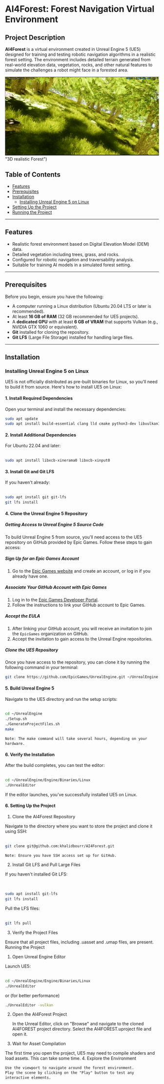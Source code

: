 # **AI4Forest: Forest Navigation Virtual Environment**

## **Project Description**

**AI4Forest** is a virtual environment created in Unreal Engine 5 (UE5) designed for training and testing robotic navigation algorithms in a realistic forest setting. The environment includes detailed terrain generated from real-world elevation data, vegetation, rocks, and other natural features to simulate the challenges a robot might face in a forested area.


![Alt text](/Screenshot%20from%202024-10-07%2014-04-27.png) "3D realistic Forest")

## **Table of Contents**

- [Features](#features)
- [Prerequisites](#prerequisites)
- [Installation](#installation)
  - [Installing Unreal Engine 5 on Linux](#installing-unreal-engine-5-on-linux)
- [Setting Up the Project](#setting-up-the-project)
- [Running the Project](#running-the-project)


---

## **Features**

- Realistic forest environment based on Digital Elevation Model (DEM) data.
- Detailed vegetation including trees, grass, and rocks.
- Configured for robotic navigation and traversability analysis.
- Suitable for training AI models in a simulated forest setting.

---

## **Prerequisites**

Before you begin, ensure you have the following:

- A computer running a Linux distribution (Ubuntu 20.04 LTS or later is recommended).
- At least **16 GB of RAM** (32 GB recommended for UE5 projects).
- A **dedicated GPU** with at least **6 GB of VRAM** that supports Vulkan (e.g., NVIDIA GTX 1060 or equivalent).
- **Git** installed for cloning the repository.
- **Git LFS** (Large File Storage) installed for handling large files.

---

## **Installation**

### **Installing Unreal Engine 5 on Linux**

UE5 is not officially distributed as pre-built binaries for Linux, so you'll need to build it from source. Here's how to install UE5 on Linux:

#### **1. Install Required Dependencies**

Open your terminal and install the necessary dependencies:

```bash
sudo apt update
sudo apt install build-essential clang lld cmake python3-dev libvulkan1 libvulkan-dev vulkan-tools
```


#### **2. Install Additional Dependencies**

For Ubuntu 22.04 and later:

```bash

sudo apt install libxcb-xinerama0 libxcb-xinput0
```

#### **3. Install Git and Git LFS**

If you haven't already:

```bash

sudo apt install git git-lfs
git lfs install

```

#### **4. Clone the Unreal Engine 5 Repository**

##### **Getting Access to Unreal Engine 5 Source Code**

To build Unreal Engine 5 from source, you'll need access to the UE5 repository on GitHub provided by Epic Games. Follow these steps to gain access:

##### **Sign Up for an Epic Games Account**

1. Go to the [Epic Games website](https://www.epicgames.com/id/register) and create an account, or log in if you already have one.

##### **Associate Your GitHub Account with Epic Games**

1. Log in to the [Epic Games Developer Portal](https://www.unrealengine.com/en-US/ue-on-github).
2. Follow the instructions to link your GitHub account to Epic Games.

##### **Accept the EULA**

1. After linking your GitHub account, you will receive an invitation to join the `EpicGames` organization on GitHub.
2. Accept the invitation to gain access to the Unreal Engine repositories.

##### **Clone the UE5 Repository**

Once you have access to the repository, you can clone it by running the following command in your terminal:

```bash
git clone https://github.com/EpicGames/UnrealEngine.git ~/UnrealEngine
```

#### **5. Build Unreal Engine 5**

Navigate to the UE5 directory and run the setup scripts:

```bash

cd ~/UnrealEngine
./Setup.sh
./GenerateProjectFiles.sh
make

```
    Note: The make command will take several hours, depending on your hardware.

#### **6. Verify the Installation**

After the build completes, you can test the editor:

```bash

cd ~/UnrealEngine/Engine/Binaries/Linux
./UnrealEditor

```

If the editor launches, you've successfully installed UE5 on Linux.

#### **6. Setting Up the Project**
1. Clone the AI4Forest Repository

Navigate to the directory where you want to store the project and clone it using SSH:

```bash

git clone git@github.com:khalidbourr/AI4Forest.git

```

    Note: Ensure you have SSH access set up for GitHub.

2. Install Git LFS and Pull Large Files

If you haven't installed Git LFS:

```bash


sudo apt install git-lfs
git lfs install

```

Pull the LFS files:

```bash

git lfs pull
```

3. Verify the Project Files

Ensure that all project files, including .uasset and .umap files, are present.
Running the Project
1. Open Unreal Engine Editor

Launch UE5:

```bash

cd ~/UnrealEngine/Engine/Binaries/Linux
./UnrealEditor
```

or (for better performance)

```bash
./UnrealEditor -vulkan
```

2. Open the AI4Forest Project

    In the Unreal Editor, click on "Browse" and navigate to the cloned AI4FOREST project directory.
    Select the AI4FOREST.uproject file and open it.

3. Wait for Asset Compilation

The first time you open the project, UE5 may need to compile shaders and load assets. This can take some time.
4. Explore the Environment

    Use the viewport to navigate around the forest environment.
    Play the scene by clicking on the "Play" button to test any interactive elements.

